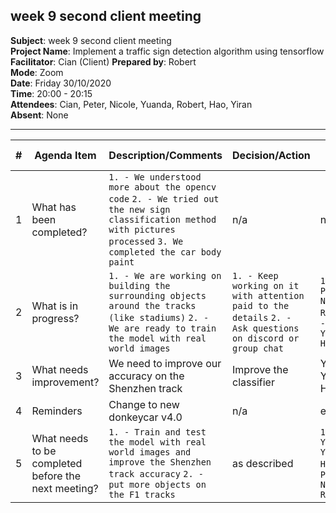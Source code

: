 ## week 9 second client meeting

**Subject**: week 9 second client meeting  
**Project Name**: Implement a traffic sign detection algorithm using tensorflow  
**Facilitator**: Cian (Client) 
**Prepared by**: Robert  
**Mode**: Zoom  
**Date**: Friday 30/10/2020  
**Time**: 20:00 - 20:15  
**Attendees**: Cian, Peter, Nicole, Yuanda, Robert, Hao, Yiran  
**Absent**: None

--- 

| #   | Agenda Item                                         | Description/Comments                                                                                                                                                                                                                                                                                                                                                                                                                                                                                                                                                                                                                                                                                                    | Decision/Action                                                   | Who?         | Items for escalation |
| --- | --------------------------------------------------- | ----------------------------------------------------------------------------------------------------------------------------------------------------------------------------------------------------------------------------------------------------------------------------------------------------------------------------------------------------------------------------------------------------------------------------------------------------------------------------------------------------------------------------------------------------------------------------------------------------------------------------------------------------------------------------------------------------------------------- | ----------------------------------------------------------------- | ------------ | -------------------- |
| 1   | What has been completed?                            | `1. - We understood more about the opencv code` `2. - We tried out the new sign classification method with pictures processed` `3. We completed the car body paint`   | n/a                                                               | n/a          | n/a                  |
| 2   | What is in progress?                                | `1. - We are working on building the surrounding objects around the tracks (like stadiums)` `2. - We are ready to train the model with real world images`                                                                                                                                                                                                                                                                                                                                                                                                                                                                                                                                                                                     | `1. - Keep working on it with attention paid to the details` `2. - Ask questions on discord or group chat`                              | `1. - Peter, Nicole, Robert` `2. - Yiran, Yuanda, Hao`     | n/a                  |
| 3   | What needs improvement?                             |    We need to improve our accuracy on the Shenzhen track  | Improve the classifier | Yiran, Yuanda, Hao                  |n/a
| 4   | Reminders                                           | Change to new donkeycar v4.0                                                                                                                                                                                                                                                                                                                                                                                                                                                                                                                                                                                                                                                              | n/a                                | everyone     | n/a                  |
| 5   | What needs to be completed before the next meeting? | `1. - Train and test the model with real world images and improve the Shenzhen track accuracy` `2. - put more objects on the F1 tracks`| as described               | `1. - Yuanda, Yiran, Hao` `2. - Peter, Nicole, Robert`     | n/a                  |